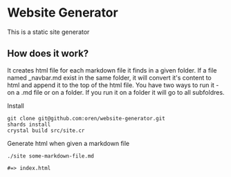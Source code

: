 # Website Generator
This is a static site generator

## How does it work?
It creates html file for each markdown file it finds in a given folder. If a file named _navbar.md exist in the same folder, it will convert it's content to html and append it to the top of the html file.
You have two ways to run it - on a .md file or on a folder. If you run it on a folder it will go to all subfoldres.


Install
```
git clone git@github.com:oren/website-generator.git
shards install
crystal build src/site.cr
```

Generate html when given a markdown file
```
./site some-markdown-file.md

#=> index.html
```


